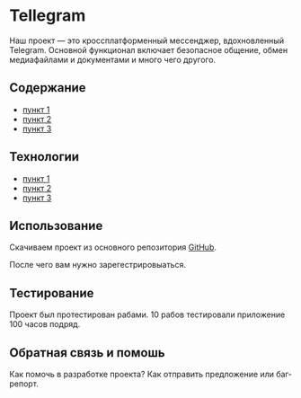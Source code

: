 # Tellegram
Наш проект — это кроссплатформенный мессенджер, вдохновленный Telegram. Основной функционал включает безопасное общение, обмен медиафайлами и документами и много чего другого.

## Содержание

- <ins> пункт 1	</ins>
- <ins> пункт 2	</ins>
- <ins> пункт 3	</ins>


## Технологии

- <ins> пункт 1	</ins>
- <ins> пункт 2	</ins>
- <ins> пункт 3	</ins>

## Использование

Скачиваем проект из основного репозитория [GitHub](https://www.twitch.tv/buster).

После чего вам нужно зарегестрировыаться.

## Тестирование

Проект был протестирован рабами.
10 рабов тестировали приложение 100 часов подряд.

## Обратная связь и помошь
Как помочь в разработке проекта? Как отправить предложение или баг-репорт.
